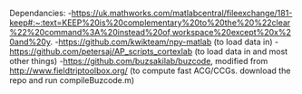 Dependancies: 
-https://uk.mathworks.com/matlabcentral/fileexchange/181-keep#:~:text=KEEP%20is%20complementary%20to%20the%20%22clear%22%20command%3A%20instead%20of,workspace%20except%20x%20and%20y.
-https://github.com/kwikteam/npy-matlab (to load data in)
-https://github.com/petersaj/AP_scripts_cortexlab (to load data in and most other things)
-https://github.com/buzsakilab/buzcode, modified from http://www.fieldtriptoolbox.org/ (to compute fast ACG/CCGs. download the repo and run compileBuzcode.m)